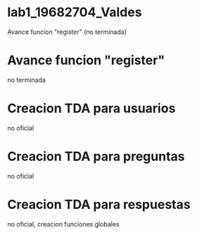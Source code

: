 # lab1_19682704_Valdes
Avance funcion "register" (no terminada)
# Avance funcion "register"
no terminada
# Creacion TDA para usuarios
no oficial
# Creacion TDA para preguntas
no oficial
# Creacion TDA para respuestas
no oficial, creacion funciones globales